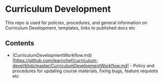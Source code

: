 Curriculum Development
======================

This repo is used for policies, procedures, and general information on Curriculum Development, templates, links to published docs etc

## Contents
- (CurriculumDevelopmentWorkflow.md)[https://github.com/learnchef/curriculum-devel/blob/master/CurriculumDevelopmentWorkflow.md] - Policy and procedures for updating course materials, fixing bugs, feature requests etc
